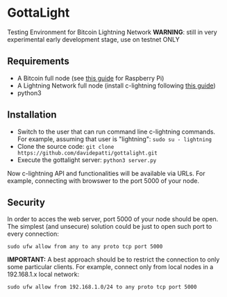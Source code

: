 # GottaLight
Testing Environment for Bitcoin Lightning Network 
**WARNING**: still in very experimental early development stage, use on testnet ONLY

## Requirements
* A Bitcoin full node (see [this guide](https://medium.com/@meeDamian/bitcoin-full-node-on-rbp3-revised-88bb7c8ef1d1) for Raspberry Pi)
* A Lightning Network full node (install c-lightning following [this guide](https://medium.com/@meeDamian/c-lightning-node-on-rbp3-b950660fb835))
* python3 

## Installation

* Switch to the user that can run command line c-lightning commands. For example, assuming that user is "lightning":
`sudo su - lightning`
* Clone the source code:
`git clone https://github.com/davidepatti/gottalight.git`
* Execute the gottalight server:
`python3 server.py` 

Now c-lightning API and functionalities will be available via URLs. For example, connecting with browswer to the port 5000 of your node.

## Security

In order to acces the web server, port 5000 of your node should be open.
The simplest (and unsecure) solution could be just to open such port to every connection:

`sudo ufw allow from any to any proto tcp port 5000`

**IMPORTANT:** A best approach should be to restrict the connection to only some particular clients.
For example, connect only from local nodes in a 192.168.1.x local network:

`sudo ufw allow from 192.168.1.0/24 to any proto tcp port 5000`
